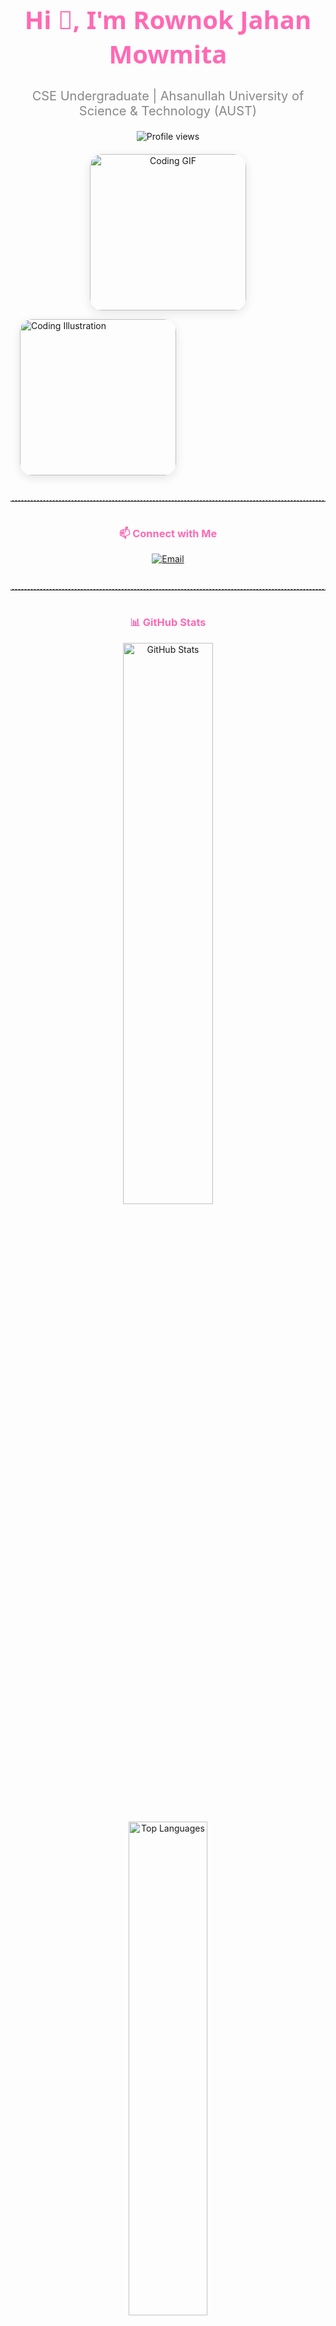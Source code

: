 <h1 align="center" style="font-size: 2.5rem; color: #ff69b4; font-family: 'Segoe UI', sans-serif;">Hi 👋, I'm Rownok Jahan Mowmita</h1>
<h3 align="center" style="font-weight: normal; font-size: 1.25rem; color: #888;">CSE Undergraduate | Ahsanullah University of Science & Technology (AUST)</h3>

<p align="center">
  <img src="https://komarev.com/ghpvc/?username=rownokk&label=Profile%20views&color=ff69b4&style=flat" alt="Profile views" />
</p>

<p align="center" style="margin-top: 20px;">
  <img src="https://media0.giphy.com/media/hpXdHPfFI5wTABdDx9/giphy.gif?cid=6c09b952uy6vs0ckedhikzd024sdywl0q0p37qnenxn32b9p&ep=v1_internal_gif_by_id&rid=giphy.gif&ct=g" 
       alt="Coding GIF" 
       width="250" 
       height="250" 
       style="border-radius: 20px; box-shadow: 0 4px 15px rgba(0,0,0,0.1); margin: 0 15px;">
  
  <img src="https://img.freepik.com/premium-vector/girl-coding-with-laptop-illustration_418302-2384.jpg" 
       alt="Coding Illustration" 
       width="250" 
       height="250" 
       style="border-radius: 20px; box-shadow: 0 4px 15px rgba(0,0,0,0.1); margin: 0 15px;">
</p>

<hr style="border-top: 1px dashed #ddd; margin: 40px 0;">

<h3 align="center" style="color: #ff69b4;">📫 Connect with Me</h3>
<p align="center">
  <a href="mailto:mowmita878@gmail.com">
    <img src="https://img.shields.io/badge/Email-D14836?style=for-the-badge&logo=gmail&logoColor=white" alt="Email"/>
  </a>
</p>

<hr style="border-top: 1px dashed #ddd; margin: 40px 0;">

<h3 align="center" style="color: #ff69b4;">📊 GitHub Stats</h3>
<p align="center">
  <img src="https://github-readme-stats.vercel.app/api?username=rownokk&show_icons=true&theme=tokyonight&hide_border=true&count_private=true" 
       alt="GitHub Stats" 
       width="48%" 
       style="min-width: 300px;" />
</p>

<p align="center">
  <img src="https://github-readme-stats.vercel.app/api/top-langs/?username=rownokk&layout=compact&theme=tokyonight&hide_border=true" 
       alt="Top Languages" 
       width="45%" 
       style="min-width: 280px;" />
</p>

<hr style="border-top: 1px dashed #ddd; margin: 40px 0;">

<p align="center" style="font-size: 1.1rem; color: #444;">
  ⭐️ <strong>Thank you for visiting!</strong> Feel free to check out my repositories and contribute. 🚀
</p>
